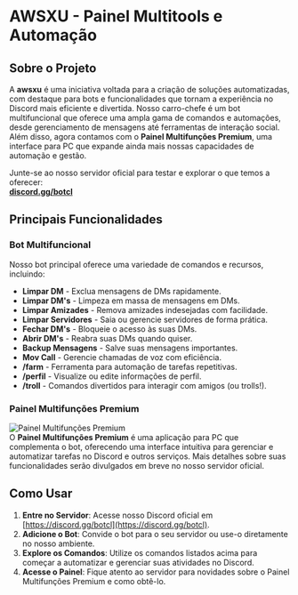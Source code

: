 # AWSXU - Painel Multitools e Automação

## Sobre o Projeto

A **awsxu** é uma iniciativa voltada para a criação de soluções automatizadas, com destaque para bots e funcionalidades que tornam a experiência no Discord mais eficiente e divertida. Nosso carro-chefe é um bot multifuncional que oferece uma ampla gama de comandos e automações, desde gerenciamento de mensagens até ferramentas de interação social. Além disso, agora contamos com o **Painel Multifunções Premium**, uma interface para PC que expande ainda mais nossas capacidades de automação e gestão.

Junte-se ao nosso servidor oficial para testar e explorar o que temos a oferecer:  
[**discord.gg/botcl**](https://discord.gg/botcl)

## Principais Funcionalidades

### Bot Multifuncional
Nosso bot principal oferece uma variedade de comandos e recursos, incluindo:

- **Limpar DM** - Exclua mensagens de DMs rapidamente.  
- **Limpar DM's** - Limpeza em massa de mensagens em DMs.  
- **Limpar Amizades** - Remova amizades indesejadas com facilidade.  
- **Limpar Servidores** - Saia ou gerencie servidores de forma prática.  
- **Fechar DM's** - Bloqueie o acesso às suas DMs.  
- **Abrir DM's** - Reabra suas DMs quando quiser.  
- **Backup Mensagens** - Salve suas mensagens importantes.  
- **Mov Call** - Gerencie chamadas de voz com eficiência.  
- **/farm** - Ferramenta para automação de tarefas repetitivas.  
- **/perfil** - Visualize ou edite informações de perfil.  
- **/troll** - Comandos divertidos para interagir com amigos (ou trolls!).

### Painel Multifunções Premium
![Painel Multifunções Premium](./premium.gif)  
O **Painel Multifunções Premium** é uma aplicação para PC que complementa o bot, oferecendo uma interface intuitiva para gerenciar e automatizar tarefas no Discord e outros serviços. Mais detalhes sobre suas funcionalidades serão divulgados em breve no nosso servidor oficial.

## Como Usar

1. **Entre no Servidor**: Acesse nosso Discord oficial em [https://discord.gg/botcl](https://discord.gg/botcl).  
2. **Adicione o Bot**: Convide o bot para o seu servidor ou use-o diretamente no nosso ambiente.  
3. **Explore os Comandos**: Utilize os comandos listados acima para começar a automatizar e gerenciar suas atividades no Discord.  
4. **Acesse o Painel**: Fique atento ao servidor para novidades sobre o Painel Multifunções Premium e como obtê-lo.
